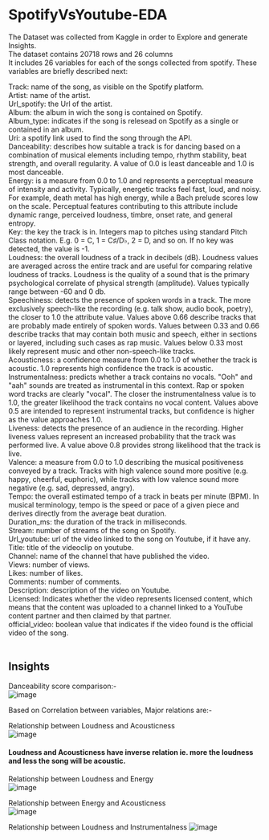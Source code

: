 # SpotifyVsYoutube-EDA

The Dataset was collected from Kaggle in order to Explore and generate Insights.</br>
The dataset contains 20718 rows and 26 columns</br>
It includes 26 variables for each of the songs collected from spotify. These variables are briefly described next:</br>

Track: name of the song, as visible on the Spotify platform.</br>
Artist: name of the artist.</br>
Url_spotify: the Url of the artist.</br>
Album: the album in wich the song is contained on Spotify.</br>
Album_type: indicates if the song is relesead on Spotify as a single or contained in an album.</br>
Uri: a spotify link used to find the song through the API.</br>
Danceability: describes how suitable a track is for dancing based on a combination of musical elements including tempo, rhythm stability, beat strength, and overall regularity. A value of 0.0 is least danceable and 1.0 is most danceable.</br>
Energy: is a measure from 0.0 to 1.0 and represents a perceptual measure of intensity and activity. Typically, energetic tracks feel fast, loud, and noisy. For example, death metal has high energy, while a Bach prelude scores low on the scale. Perceptual features contributing to this attribute include dynamic range, perceived loudness, timbre, onset rate, and general entropy.</br>
Key: the key the track is in. Integers map to pitches using standard Pitch Class notation. E.g. 0 = C, 1 = C♯/D♭, 2 = D, and so on. If no key was detected, the value is -1.</br>
Loudness: the overall loudness of a track in decibels (dB). Loudness values are averaged across the entire track and are useful for comparing relative loudness of tracks. Loudness is the quality of a sound that is the primary psychological correlate of physical strength (amplitude). Values typically range between -60 and 0 db.</br>
Speechiness: detects the presence of spoken words in a track. The more exclusively speech-like the recording (e.g. talk show, audio book, poetry), the closer to 1.0 the attribute value. Values above 0.66 describe tracks that are probably made entirely of spoken words. Values between 0.33 and 0.66 describe tracks that may contain both music and speech, either in sections or layered, including such cases as rap music. Values below 0.33 most likely represent music and other non-speech-like tracks.</br>
Acousticness: a confidence measure from 0.0 to 1.0 of whether the track is acoustic. 1.0 represents high confidence the track is acoustic.</br>
Instrumentalness: predicts whether a track contains no vocals. "Ooh" and "aah" sounds are treated as instrumental in this context. Rap or spoken word tracks are clearly "vocal". The closer the instrumentalness value is to 1.0, the greater likelihood the track contains no vocal content. Values above 0.5 are intended to represent instrumental tracks, but confidence is higher as the value approaches 1.0.</br>
Liveness: detects the presence of an audience in the recording. Higher liveness values represent an increased probability that the track was performed live. A value above 0.8 provides strong likelihood that the track is live.</br>
Valence: a measure from 0.0 to 1.0 describing the musical positiveness conveyed by a track. Tracks with high valence sound more positive (e.g. happy, cheerful, euphoric), while tracks with low valence sound more negative (e.g. sad, depressed, angry).</br>
Tempo: the overall estimated tempo of a track in beats per minute (BPM). In musical terminology, tempo is the speed or pace of a given piece and derives directly from the average beat duration.</br>
Duration_ms: the duration of the track in milliseconds.</br>
Stream: number of streams of the song on Spotify.</br>
Url_youtube: url of the video linked to the song on Youtube, if it have any.</br>
Title: title of the videoclip on youtube.</br>
Channel: name of the channel that have published the video.</br>
Views: number of views.</br>
Likes: number of likes.</br>
Comments: number of comments.</br>
Description: description of the video on Youtube.</br>
Licensed: Indicates whether the video represents licensed content, which means that the content was uploaded to a channel linked to a YouTube content partner and then claimed by that partner.</br>
official_video: boolean value that indicates if the video found is the official video of the song.</br>
</br>
## Insights

Danceability score comparison:-</br>
![image](https://github.com/DAKSH1-HUB/SpotifyVsYoutube-EDA/assets/81084807/eb83c90e-f92a-45d3-9ace-fba247238c67)

Based on Correlation between variables, Major relations are:-</br>

Relationship between Loudness and Acousticness</br>
![image](https://github.com/DAKSH1-HUB/SpotifyVsYoutube-EDA/assets/81084807/7447b261-6fe5-4c19-adcb-fb88393d6603)

#### Loudness and Acousticness have inverse relation ie. more the loudness and less the song will be acoustic.

Relationship between Loudness and Energy</br>
![image](https://github.com/DAKSH1-HUB/SpotifyVsYoutube-EDA/assets/81084807/15bea8f9-05c9-4a37-817d-5d7f72f4e76f)



Relationship between Energy and Acousticness</br>
![image](https://github.com/DAKSH1-HUB/SpotifyVsYoutube-EDA/assets/81084807/b2ce58f9-7425-496e-bf2e-5bbc7e1b6a35)

Relationship between Loudness and Instrumentalness
![image](https://github.com/DAKSH1-HUB/SpotifyVsYoutube-EDA/assets/81084807/ff480e19-bd48-4bcb-9d96-ebf14daa462d)




